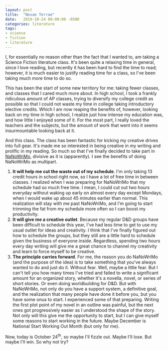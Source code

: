 ```yaml
---
layout: post
title:  "Novae Terrae"
date:   2019-10-24 00:00:00 -0500
categories: literature
tags:
- science
- fiction
- literature
---
```


I, for essentially no reason other than the fact that I wanted to, am taking a Science Fiction literature class.  It's been quite a relaxing time in general, since I love reading, but recently it has been hard to find the time to read; however, it is much easier to justify reading time for a class, so I've been taking much more time to do so.

This has been the start of some new territory for me: taking fewer classes, and classes that I cared much more about. In high school, I took a frankly ridiculous amount of AP classes, trying to diversify my college credit as possible so that I could not waste my time in college taking introductory elective credits. Which I am now reaping the benefits of, however, looking back on my time in high school, I realize just how intense my education was, and how little I enjoyed some of it. For the most part, I really loved the teachers and the subjects, but the amount of work that went into it seems insurmountable looking back at it.

And this class. The class has been fantastic for kicking my creative drives into full gear. It's made me so interested in being creative in my writing and prolific in my reading. So much so that I've finally decided to take part in [NaNoWriMo][nano], divisive as it is (apparently). I see the benefits of doing NaNoWriMo as multipart.

1. **It will help me cut the waste out of my schedule**. I'm only taking 13 credit hours in school right now, so I have a lot of free time in between classes. I realized when I was preparing for NaNoWriMo that my schedule had so much free time. I mean, I could cut out two hours everyday without waking up early on almost every day except Mondays, when I would wake up about 45 minutes earlier than normal. This realization will stay with me past NaNoWriMo, and I'm going to start trimming the fat from my schedule more often so I can boost my productivity.
2. **It will give me a creative outlet**. Because my regular D&D groups have been difficult to schedule this year, I've had less time to get to use my usual outlet for ideas and creativity. I think that I've finally figured out how to schedule the groups, but they still are a little hard to schedule given the business of everyone inside. Regardless, spending two hours every day writing will give me a great chance to channel my creativity and learn to force myself to be creative.
3. **The principle carries forward**. For me, the reason you do NaNoWriMo (and the purpose of the idea) is to take something that you've always wanted to do and just do it. Without fear. Well, maybe a little fear. But I can't tell you how many times I've tried and failed to write a significant amount for an organized story, whether it's a novella, novel, or series of short stories. Or even doing worldbuilding for D&D. But with NaNoWriMo, not only do you have a support system, a definitive goal, and the realization that many people have done it before you, but you have some onus to start. I experienced some of that preparing. Writing the first plot point of my novel in an outline was painful, but the next ones got progressively easier as I understood the shape of the story. Not only will this give me the opportunity to start, but I can give myself some reasons to start working in the future. Maybe December is National Start Working Out Month (but only for me).

Now, today is October 24<sup>th</sup>, so maybe I'll fizzle out. Maybe I'll lose. But maybe I'll win. So why not try?



[nano]:  https://nanowrimo.org	"link to the nanowrimo website"